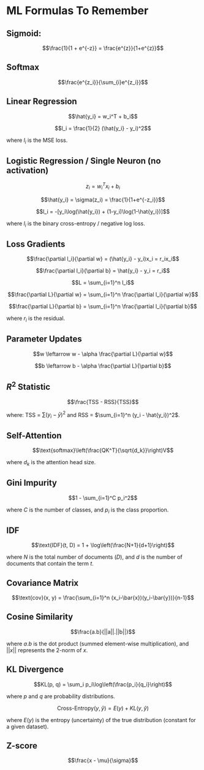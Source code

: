 # ML Formulas To Remember

## Sigmoid: 
$$\frac{1}{1 + e^{-z}} = \frac{e^{z}}{1+e^{z}}$$

## Softmax
$$\frac{e^{z_i}}{\sum_{i}e^{z_i}}$$

## Linear Regression
$$\hat{y_i} = w_i^T + b_i$$

$$l_i = \frac{1}{2} (\hat{y_i} - y_i)^2$$

where $l_i$ is the MSE loss. 

## Logistic Regression / Single Neuron (no activation)
$$z_i = w_i^Tx_i + b_i$$

$$\hat{y_i} = \sigma(z_i) = \frac{1}{1+e^{-z_i}}$$

$$l_i = -[y_i\log(\hat{y_i}) + (1-y_i)\log(1-\hat{y_i})]$$

where $l_i$ is the binary cross-entropy / negative log loss. 

## Loss Gradients
$$\frac{\partial l_i}{\partial w} = (\hat{y_i} - y_i)x_i = r_ix_i$$

$$\frac{\partial l_i}{\partial b} = \hat{y_i} - y_i = r_i$$

$$L = \sum_{i=1}^n l_i$$

$$\frac{\partial L}{\partial w} = \sum_{i=1}^n \frac{\partial l_i}{\partial w}$$

$$\frac{\partial L}{\partial b} = \sum_{i=1}^n \frac{\partial l_i}{\partial b}$$

where $r_i$ is the residual. 

## Parameter Updates
$$w \leftarrow w - \alpha \frac{\partial L}{\partial w}$$

$$b \leftarrow b - \alpha \frac{\partial L}{\partial b}$$

## $R^2$ Statistic
$$\frac{TSS - RSS}{TSS}$$

where: TSS = $\sum (y_i - \bar{y})^2$ and RSS = $\sum_{i=1}^n (y_i - \hat{y_i})^2$. 

## Self-Attention
$$\text{softmax}\left(\frac{QK^T}{\sqrt{d_k}}\right)V$$

where $d_k$ is the attention head size. 

## Gini Impurity
$$1 - \sum_{i=1}^C p_i^2$$

where $C$ is the number of classes, and $p_i$ is the class proportion. 

## IDF
$$\text{IDF}(t, D) = 1 + \log\left(\frac{N+1}{d+1}\right)$$

where $N$ is the total number of documents ($D$), and $d$ is the number of documents that contain the term $t$. 

## Covariance Matrix
$$\text{cov}(x, y) = \frac{\sum_{i=1}^n (x_i-\bar{x})(y_i-\bar{y})}{n-1}$$

## Cosine Similarity
$$\frac{a.b}{||a||.||b||}$$

where $a.b$ is the dot product (summed element-wise multiplication), and $||x||$ represents the 2-norm of $x$. 

## KL Divergence
$$KL(p, q) = \sum_i p_i\log\left(\frac{p_i}{q_i}\right)$$

where $p$ and $q$ are probability distributions. 

$$\text{Cross-Entropy}(y,\hat{y}) = E(y) + KL(y,\hat{y})$$

where $E(y)$ is the entropy (uncertainty) of the true distribution (constant for a given dataset). 

## Z-score
$$\frac{x - \mu}{\sigma}$$